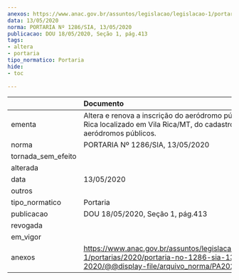 ```yaml
---
anexos: https://www.anac.gov.br/assuntos/legislacao/legislacao-1/portarias/2020/portaria-no-1286-sia-13-05-2020/@@display-file/arquivo_norma/PA2020-1286.pdf
data: 13/05/2020
norma: PORTARIA Nº 1286/SIA, 13/05/2020
publicacao: DOU 18/05/2020, Seção 1, pág.413
tags:
- altera
- portaria
tipo_normatico: Portaria
hide: 
- toc 
 
---
```


|                    | Documento                                                                                                                                            |
|:-------------------|:-----------------------------------------------------------------------------------------------------------------------------------------------------|
| ementa             | Altera e renova a inscrição do aeródromo público Vila Rica localizado em Vila Rica/MT, do cadastro de aeródromos públicos.                           |
| norma              | PORTARIA Nº 1286/SIA, 13/05/2020                                                                                                                     |
| tornada_sem_efeito |                                                                                                                                                      |
| alterada           |                                                                                                                                                      |
| data               | 13/05/2020                                                                                                                                           |
| outros             |                                                                                                                                                      |
| tipo_normatico     | Portaria                                                                                                                                             |
| publicacao         | DOU 18/05/2020, Seção 1, pág.413                                                                                                                     |
| revogada           |                                                                                                                                                      |
| em_vigor           |                                                                                                                                                      |
| anexos             | https://www.anac.gov.br/assuntos/legislacao/legislacao-1/portarias/2020/portaria-no-1286-sia-13-05-2020/@@display-file/arquivo_norma/PA2020-1286.pdf |